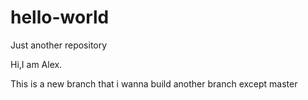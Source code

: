 # hello-world
Just another repository

Hi,I am Alex.

This is a new branch that i wanna build another branch except master
